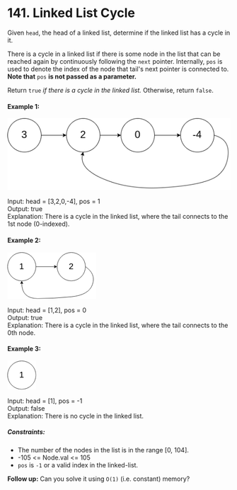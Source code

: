 # 141. Linked List Cycle

Given `head`, the head of a linked list, determine if the linked list has a cycle in it.

There is a cycle in a linked list if there is some node in the list that can be reached again by continuously following the `next` pointer. Internally, `pos` is used to denote the index of the node that tail's next pointer is connected to. **Note that** `pos` **is not passed as a parameter.**

Return `true` *if there is a cycle in the linked list.* Otherwise, return `false`.

 

#### Example 1:

<img src="circularlinkedlist.png" alt="hint" style="max-width: 100%; height: auto;"/>

Input: head = [3,2,0,-4], pos = 1  
Output: true  
Explanation: There is a cycle in the linked list, where the tail connects to the 1st node (0-indexed).
#### Example 2:

<img src="circularlinkedlist_test2.png" alt="hint" style="max-width: 100%; height: auto;"/>

Input: head = [1,2], pos = 0  
Output: true  
Explanation: There is a cycle in the linked list, where the tail connects to the 0th node.
#### Example 3:

<img src="circularlinkedlist_test3.png" alt="hint" style="max-width: 100%; height: auto;"/>

Input: head = [1], pos = -1  
Output: false  
Explanation: There is no cycle in the linked list.
 

##### Constraints:

- The number of the nodes in the list is in the range [0, 104].
- -105 <= Node.val <= 105
- `pos` is `-1` or a valid index in the linked-list.
 

**Follow up:** Can you solve it using `O(1)` (i.e. constant) memory?